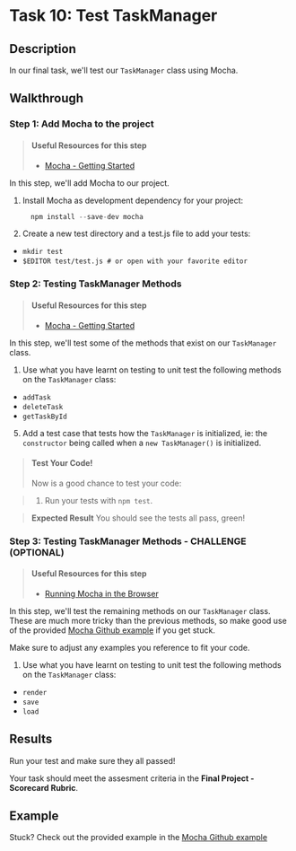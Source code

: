 # Task 10: Test TaskManager

## Description

In our final task, we'll test our `TaskManager` class using Mocha.

## Walkthrough

### Step 1: Add Mocha to the project

> #### Useful Resources for this step
> - [Mocha - Getting Started](https://mochajs.org/#getting-started)

In this step, we'll add Mocha to our project.

1. Install Mocha as development dependency for your project:
    ```Javascript
      npm install --save-dev mocha
    ```
2. Create a new test directory and a test.js file to add your tests:
  - `mkdir test`
  - `$EDITOR test/test.js # or open with your favorite editor`


### Step 2: Testing TaskManager Methods

> #### Useful Resources for this step
> - [Mocha - Getting Started](https://mochajs.org/#getting-started)

In this step, we'll test some of the methods that exist on our `TaskManager` class.

1. Use what you have learnt on testing to unit test the following methods on the `TaskManager` class:
  - `addTask`
  - `deleteTask`
  - `getTaskById`
5. Add a test case that tests how the `TaskManager` is initialized, ie: the `constructor` being called when a `new TaskManager()` is initialized.

> #### Test Your Code!
> Now is a good chance to test your code:

> 1. Run your tests with `npm test`.

>  **Expected Result**
>  You should see the tests all pass, green!

### Step 3: Testing TaskManager Methods - CHALLENGE (OPTIONAL)

> #### Useful Resources for this step
> - [Running Mocha in the Browser](https://mochajs.org/#running-mocha-in-the-browser)

In this step, we'll test the remaining methods on our `TaskManager` class. These are much more tricky than the previous methods, so make good use of the provided [Mocha Github example](https://github.com/mochajs/mocha-examples) if you get stuck.

Make sure to adjust any examples you reference to fit your code.

1. Use what you have learnt on testing to unit test the following methods on the `TaskManager` class:
  - `render`
  - `save`
  - `load`

## Results

Run your test and make sure they all passed!

Your task should meet the assesment criteria in the **Final Project - Scorecard Rubric**.

## Example

Stuck? Check out the provided example in the [Mocha Github example](https://github.com/mochajs/mocha-examples)
